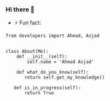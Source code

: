 ### Hi there 👋

<!--
**ahmadasjad/ahmadasjad** is a ✨ _special_ ✨ repository because its `README.md` (this file) appears on your GitHub profile.

Here are some ideas to get you started:

- 🔭 I’m currently working on ...
- 🌱 I’m currently learning ...
- 👯 I’m looking to collaborate on ...
- 🤔 I’m looking for help with ...
- 💬 Ask me about ...
- 📫 How to reach me: ...
- 😄 Pronouns: ...

-->

- ⚡ Fun fact: 
 
 ```python3
 from developers import Ahmad, Asjad
 
 
 class About(Me):
     def __init__(self):
         self.name = 'Ahmad Asjad'
         
     def what_do_you_know(self):
        return self.get_my_knowledge()
        
    def is_in_progress(self):
        return True
 
 ```
 
